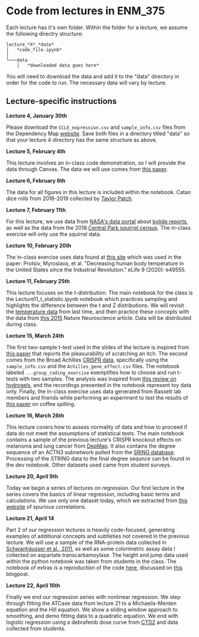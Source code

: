 # Code from lectures in ENM_375


Each lecture has it's own folder. Within the folder for a lecture, we assume the following directry structure:

```
lecture_*X*_*date*
│   *code_file.ipynb*    
│
└───data
    │   *downloaded data goes here*

```


You will need to download the data and add it to the "data" directory in order for the code to run. The necessary data will vary by lecture.


## Lecture-specific instructions


**Lecture 4, January 30th**

Please download the `CCLE_expression.csv` and `sample_info.csv` files from the Dependency Map [website](https://depmap.org/portal/download/). Save both files in a directory titled "data" so that your lecture 4 directory has the same structure as above.


**Lecture 5, February 4th**

This lecture involves an in-class code demonstration, so I will provide the data through Canvas. The data we will use comes from [this paper](https://arxiv.org/abs/1608.03520).


**Lecture 6, February 6th**

The data for all figures in this lecture is included within the notebook. Catan dice rolls from 2016-2019 collected by [Taylor Patch](https://github.com/tcpatch).


**Lecture 7, February 11th**

For this lecture, we use data from [NASA's data portal](https://nasa.github.io/data-nasa-gov-frontpage/) about [bolide reports](https://data.nasa.gov/Space-Science/Fireball-And-Bolide-Reports/mc52-syum), as well as the data from the 2018 [Central Park squirrel census](https://data.cityofnewyork.us/Environment/2018-Central-Park-Squirrel-Census-Squirrel-Data/vfnx-vebw). The in-class exercise will only use the squirrel data.


**Lecture 10, February 20th**

The in-class exercise uses data found at [this site](https://elifesciences.org/articles/49555/figures) which was used in the paper: Protsiv, Myroslava, et al. "Decreasing human body temperature in the United States since the Industrial Revolution." eLife 9 (2020): e49555.

**Lecture 11, February 25th**

This lecture focuses on the t-distribution. The main notebook for the class is the Lecture11_t_statistic.ipynb notebook which practices sampling and highlights the difference between the t and Z distributions. We will revisit the [temperature data](https://elifesciences.org/articles/49555/figures) from last time, and then practice these concepts with the data from [this 2015](https://www.nature.com/articles/nn.3993) Nature Neuroscience article. Data will be distributed during class.


**Lecture 15, March 24th**

The first two-sample t-test used in the slides of the lecture is inspired from [this paper](https://europepmc.org/article/PMC/3335970) that reports the pleasurability of scratching an itch. The second comes from the Broad Achilles [CRISPR data](https://depmap.org/portal/download/), specifically using the `sample_info.csv` and the `Achilles_gene_effect.csv` files. The notebook labeled `...group_coding_exercise` exemplifies how to choose and run t-tests with two samples. The analysis was inspired from [this review on hydrogels](https://www.nature.com/articles/s41578-019-0148-6), and the recordings presented in the notebook represent toy data only. Finally, the in-class exercise uses data generated from Bassett lab members and friends while performing an experiment to test the results of [this paper](https://www.sciencedirect.com/science/article/pii/S2078152015300377) on coffee spilling.


**Lecture 16, March 26th**

This lecture covers how to assess normality of data and how to proceed if data do not meet the assumptions of statistical tests. The main notebook contains a sample of the previous lecture's CRISPR knockout effects on melanoma and lung cancer from [DepMap](https://depmap.org/portal/download/). It also contains the degree sequence of an ACTN3 subnetwork pulled from the [SRING database](https://string-db.org/). Processing of the STRING data to the final degree sequnce can be found in the dev notebook. Other datasets used came from student surveys.


**Lecture 20, April 9th**

Today we begin a series of lectures on regression. Our first lecture in the series covers the basics of linear regression, including basic terms and calculations. We use only one dataset today, which we extracted from [this website](http://www.tylervigen.com/spurious-correlations) of spurious correlations.

**Lecture 21, April 14**

Part 2 of our regression lectures is heavily code-focused, generating examples of additional concepts and subtleties not covered in the previous lecture. We will use a sample of the RNA-protein data collected in [Schwanhäusser et al., 2011](https://www-nature-com.proxy.library.upenn.edu/articles/nature10098), as well as some colorimetric assay data I collected on aspartate transcarbamoylase. The height and jump data used within the python notebook was taken from students in the class. The notebook of extras is a reproduction of the code [here](https://github.com/ijmbarr/simpsons-paradox), discussed on [this](http://www.degeneratestate.org/posts/2017/Oct/22/generating-examples-of-simpsons-paradox/) blogpost.


**Lecture 22, April 16th**

Finally we end our regression series with nonlinear regression. We step through fitting the ATCase data from lecture 21 to a Michaelis-Menten equation and the Hill equation. We show a sliding window approach to smoothing, and demo fitting data to a quadratic equation. We end with logistic regression using a debrafenib dose curve from [CTD2](https://depmap.org/portal/compound/dabrafenib?tab=dose-curves) and data collected from students.
